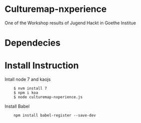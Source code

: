 # Culturemap-nxperience
One of the Workshop results of Jugend Hackt in Goethe Institue

# Dependecies

# Install Instruction

Intall node 7 and kaojs
```
    $ nvm install 7
    $ npm i koa
    $ node culturemap-nxperience.js
```

Install Babel
```
    npm install babel-register --save-dev
```



